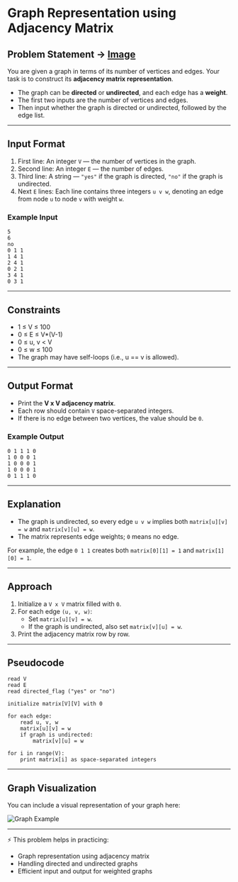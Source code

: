 # Graph Representation using Adjacency Matrix

## Problem Statement -> [Image](https://s3.amazonaws.com/hr-assets/0/1722058018-58c88becfa-hc.png)
You are given a graph in terms of its number of vertices and edges. Your task is to construct its **adjacency matrix representation**.  

- The graph can be **directed** or **undirected**, and each edge has a **weight**.  
- The first two inputs are the number of vertices and edges.  
- Then input whether the graph is directed or undirected, followed by the edge list.  

---

## Input Format
1. First line: An integer `V` — the number of vertices in the graph.  
2. Second line: An integer `E` — the number of edges.  
3. Third line: A string — `"yes"` if the graph is directed, `"no"` if the graph is undirected.  
4. Next `E` lines: Each line contains three integers `u v w`, denoting an edge from node `u` to node `v` with weight `w`.  

### Example Input
```
5
6
no
0 1 1
1 4 1
2 4 1
0 2 1
3 4 1
0 3 1
```

---

## Constraints
- 1 ≤ V ≤ 100  
- 0 ≤ E ≤ V*(V-1)  
- 0 ≤ u, v < V  
- 0 ≤ w ≤ 100  
- The graph may have self-loops (i.e., u == v is allowed).  

---

## Output Format
- Print the **V x V adjacency matrix**.  
- Each row should contain `V` space-separated integers.  
- If there is no edge between two vertices, the value should be `0`.  

### Example Output
```
0 1 1 1 0
1 0 0 0 1
1 0 0 0 1
1 0 0 0 1
0 1 1 1 0
```

---

## Explanation
- The graph is undirected, so every edge `u v w` implies both `matrix[u][v] = w` and `matrix[v][u] = w`.  
- The matrix represents edge weights; `0` means no edge.  

For example, the edge `0 1 1` creates both `matrix[0][1] = 1` and `matrix[1][0] = 1`.

---

## Approach
1. Initialize a `V x V` matrix filled with `0`.  
2. For each edge `(u, v, w)`:
   - Set `matrix[u][v] = w`.  
   - If the graph is undirected, also set `matrix[v][u] = w`.  
3. Print the adjacency matrix row by row.

---

## Pseudocode
```text
read V
read E
read directed_flag ("yes" or "no")

initialize matrix[V][V] with 0

for each edge:
    read u, v, w
    matrix[u][v] = w
    if graph is undirected:
        matrix[v][u] = w

for i in range(V):
    print matrix[i] as space-separated integers
```

---

## Graph Visualization
You can include a visual representation of your graph here:

![Graph Example](graph.png)

---

⚡ This problem helps in practicing:
- Graph representation using adjacency matrix  
- Handling directed and undirected graphs  
- Efficient input and output for weighted graphs
